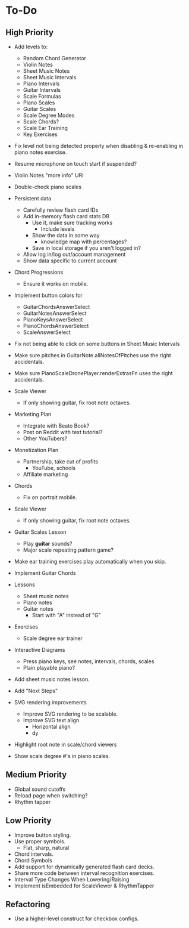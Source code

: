 # To-Do
## High Priority
* Add levels to:
  * Random Chord Generator
  * Violin Notes
  * Sheet Music Notes
  * Sheet Music Intervals
  * Piano Intervals
  * Guitar Intervals
  * Scale Formulas
  * Piano Scales
  * Guitar Scales
  * Scale Degree Modes
  * Scale Chords?
  * Scale Ear Training
  * Key Exercises
* Fix level not being detected properly when disabling & re-enabling in piano notes exercise.
* Resume microphone on touch start if suspended?
* Violin Notes "more info" URI
* Double-check piano scales
* Persistent data
  * Carefully review flash card IDs
  * Add in-memory flash card stats DB
    * Use it, make sure tracking works
      * Include levels
    * Show the data in some way
      * knowledge map with percentages?
    * Save in local storage if you aren't logged in?
  * Allow log in/log out/account management
  * Show data specific to current account

* Chord Progressions
  * Ensure it works on mobile.
* Implement button colors for
  * GuitarChordsAnswerSelect
  * GuitarNotesAnswerSelect
  * PianoKeysAnswerSelect
  * PianoChordsAnswerSelect
  * ScaleAnswerSelect
* Fix not being able to click on some buttons in Sheet Music Intervals
* Make sure pitches in GuitarNote.allNotesOfPitches use the right accidentals.
* Make sure PianoScaleDronePlayer.renderExtrasFn uses the right accidentals.
* Scale Viewer
  * If only showing guitar, fix root note octaves.
* Marketing Plan
  * Integrate with Beato Book?
  * Post on Reddit with text tutorial?
  * Other YouTubers?
* Monetization Plan
  * Partnership, take cut of profits
    * YouTube, schools
  * Affiliate marketing
* Chords
  * Fix on portrait mobile.
* Scale Viewer
  * If only showing guitar, fix root note octaves.
* Guitar Scales Lesson
  * Play **guitar** sounds?
  * Major scale repeating pattern game?
* Make ear training exercises play automatically when you skip.
* Implement Guitar Chords
* Lessons
  * Sheet music notes
  * Piano notes
  * Guitar notes
    * Start with "A" instead of "G"
* Exercises
  * Scale degree ear trainer
* Interactive Diagrams
  * Press piano keys, see notes, intervals, chords, scales
  * Plain playable piano?
* Add sheet music notes lesson.
* Add "Next Steps"
* SVG rendering improvements
  * Improve SVG rendering to be scalable.
  * Improve SVG text align
    * Horizontal align
    * dy
* Highlight root note in scale/chord viewers
* Show scale degree #'s in piano scales.
## Medium Priority
* Global sound cutoffs
* Reload page when switching?
* Rhythm tapper
## Low Priority
* Improve button styling.
* Use proper symbols.
  * Flat, sharp, natural
* Chord intervals.
* Chord Symbols
* Add support for dynamically generated flash card decks.
* Share more code between interval recognition exercises.
* Interval Type Changes When Lowering/Raising
* Implement isEmbedded for ScaleViewer & RhythmTapper
## Refactoring
* Use a higher-level construct for checkbox configs.